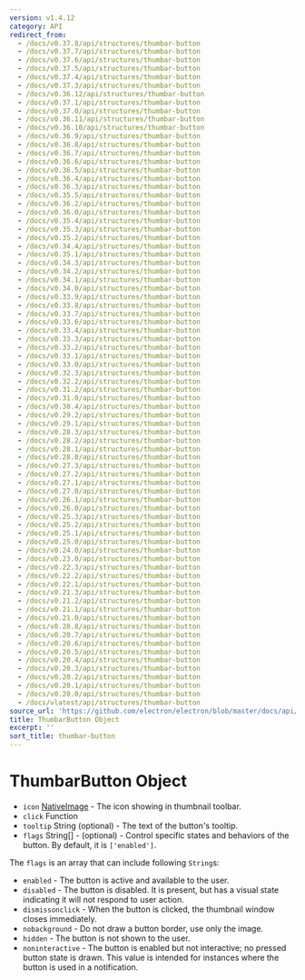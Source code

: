 ```yaml
---
version: v1.4.12
category: API
redirect_from:
  - /docs/v0.37.8/api/structures/thumbar-button
  - /docs/v0.37.7/api/structures/thumbar-button
  - /docs/v0.37.6/api/structures/thumbar-button
  - /docs/v0.37.5/api/structures/thumbar-button
  - /docs/v0.37.4/api/structures/thumbar-button
  - /docs/v0.37.3/api/structures/thumbar-button
  - /docs/v0.36.12/api/structures/thumbar-button
  - /docs/v0.37.1/api/structures/thumbar-button
  - /docs/v0.37.0/api/structures/thumbar-button
  - /docs/v0.36.11/api/structures/thumbar-button
  - /docs/v0.36.10/api/structures/thumbar-button
  - /docs/v0.36.9/api/structures/thumbar-button
  - /docs/v0.36.8/api/structures/thumbar-button
  - /docs/v0.36.7/api/structures/thumbar-button
  - /docs/v0.36.6/api/structures/thumbar-button
  - /docs/v0.36.5/api/structures/thumbar-button
  - /docs/v0.36.4/api/structures/thumbar-button
  - /docs/v0.36.3/api/structures/thumbar-button
  - /docs/v0.35.5/api/structures/thumbar-button
  - /docs/v0.36.2/api/structures/thumbar-button
  - /docs/v0.36.0/api/structures/thumbar-button
  - /docs/v0.35.4/api/structures/thumbar-button
  - /docs/v0.35.3/api/structures/thumbar-button
  - /docs/v0.35.2/api/structures/thumbar-button
  - /docs/v0.34.4/api/structures/thumbar-button
  - /docs/v0.35.1/api/structures/thumbar-button
  - /docs/v0.34.3/api/structures/thumbar-button
  - /docs/v0.34.2/api/structures/thumbar-button
  - /docs/v0.34.1/api/structures/thumbar-button
  - /docs/v0.34.0/api/structures/thumbar-button
  - /docs/v0.33.9/api/structures/thumbar-button
  - /docs/v0.33.8/api/structures/thumbar-button
  - /docs/v0.33.7/api/structures/thumbar-button
  - /docs/v0.33.6/api/structures/thumbar-button
  - /docs/v0.33.4/api/structures/thumbar-button
  - /docs/v0.33.3/api/structures/thumbar-button
  - /docs/v0.33.2/api/structures/thumbar-button
  - /docs/v0.33.1/api/structures/thumbar-button
  - /docs/v0.33.0/api/structures/thumbar-button
  - /docs/v0.32.3/api/structures/thumbar-button
  - /docs/v0.32.2/api/structures/thumbar-button
  - /docs/v0.31.2/api/structures/thumbar-button
  - /docs/v0.31.0/api/structures/thumbar-button
  - /docs/v0.30.4/api/structures/thumbar-button
  - /docs/v0.29.2/api/structures/thumbar-button
  - /docs/v0.29.1/api/structures/thumbar-button
  - /docs/v0.28.3/api/structures/thumbar-button
  - /docs/v0.28.2/api/structures/thumbar-button
  - /docs/v0.28.1/api/structures/thumbar-button
  - /docs/v0.28.0/api/structures/thumbar-button
  - /docs/v0.27.3/api/structures/thumbar-button
  - /docs/v0.27.2/api/structures/thumbar-button
  - /docs/v0.27.1/api/structures/thumbar-button
  - /docs/v0.27.0/api/structures/thumbar-button
  - /docs/v0.26.1/api/structures/thumbar-button
  - /docs/v0.26.0/api/structures/thumbar-button
  - /docs/v0.25.3/api/structures/thumbar-button
  - /docs/v0.25.2/api/structures/thumbar-button
  - /docs/v0.25.1/api/structures/thumbar-button
  - /docs/v0.25.0/api/structures/thumbar-button
  - /docs/v0.24.0/api/structures/thumbar-button
  - /docs/v0.23.0/api/structures/thumbar-button
  - /docs/v0.22.3/api/structures/thumbar-button
  - /docs/v0.22.2/api/structures/thumbar-button
  - /docs/v0.22.1/api/structures/thumbar-button
  - /docs/v0.21.3/api/structures/thumbar-button
  - /docs/v0.21.2/api/structures/thumbar-button
  - /docs/v0.21.1/api/structures/thumbar-button
  - /docs/v0.21.0/api/structures/thumbar-button
  - /docs/v0.20.8/api/structures/thumbar-button
  - /docs/v0.20.7/api/structures/thumbar-button
  - /docs/v0.20.6/api/structures/thumbar-button
  - /docs/v0.20.5/api/structures/thumbar-button
  - /docs/v0.20.4/api/structures/thumbar-button
  - /docs/v0.20.3/api/structures/thumbar-button
  - /docs/v0.20.2/api/structures/thumbar-button
  - /docs/v0.20.1/api/structures/thumbar-button
  - /docs/v0.20.0/api/structures/thumbar-button
  - /docs/vlatest/api/structures/thumbar-button
source_url: 'https://github.com/electron/electron/blob/master/docs/api/structures/thumbar-button.md'
title: ThumbarButton Object
excerpt: ''
sort_title: thumbar-button
---
```

# ThumbarButton Object

*   `icon` [NativeImage](/docs/api/native-image) - The icon showing in thumbnail toolbar.
*   `click` Function
*   `tooltip` String (optional) - The text of the button's tooltip.
*   `flags` String[] - (optional) - Control specific states and behaviors of the button. By default, it is `['enabled']`.

The `flags` is an array that can include following `String`s:

*   `enabled` - The button is active and available to the user.
*   `disabled` - The button is disabled. It is present, but has a visual state indicating it will not respond to user action.
*   `dismissonclick` - When the button is clicked, the thumbnail window closes immediately.
*   `nobackground` - Do not draw a button border, use only the image.
*   `hidden` - The button is not shown to the user.
*   `noninteractive` - The button is enabled but not interactive; no pressed button state is drawn. This value is intended for instances where the button is used in a notification.
